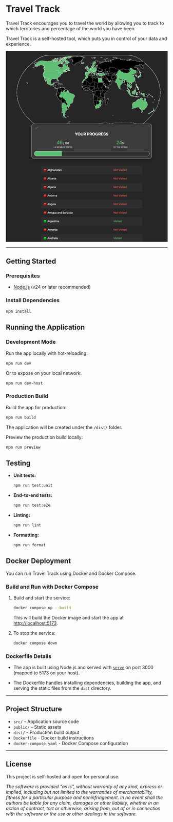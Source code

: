# Travel Track

Travel Track encourages you to travel the world by allowing you to track to
which territories and percentage of the world you have been.

Travel Track is a self-hosted tool, which puts you in control of your data and
experience.

![Travel Track Screenshot](./docs/screenshot-travel-track.png)

---

## Getting Started

### Prerequisites

- [Node.js](https://nodejs.org/) (v24 or later recommended)

### Install Dependencies

```bash
npm install
```

## Running the Application

### Development Mode

Run the app locally with hot-reloading:

```bash
npm run dev
```

Or to expose on your local network:

```bash
npm run dev-host
```

### Production Build

Build the app for production:

```bash
npm run build
```

The application will be created under the `/dist/` folder.

Preview the production build locally:

```bash
npm run preview
```

## Testing

- **Unit tests:**

  ```bash
  npm run test:unit
  ```

- **End-to-end tests:**

  ```bash
  npm run test:e2e
  ```

- **Linting:**

  ```bash
  npm run lint
  ```

- **Formatting:**

  ```bash
  npm run format
  ```

## Docker Deployment

You can run Travel Track using Docker and Docker Compose.

### Build and Run with Docker Compose

1. Build and start the service:

   ```bash
   docker compose up --build
   ```

   This will build the Docker image and start the app at [http://localhost:5173](http://localhost:5173).

2. To stop the service:

   ```bash
   docker compose down
   ```

### Dockerfile Details

- The app is built using Node.js and served with
  [`serve`](https://www.npmjs.com/package/serve) on port 3000 (mapped to 5173
  on your host).

- The Dockerfile handles installing dependencies, building the app, and serving
  the static files from the `dist` directory.

---

## Project Structure

- `src/` - Application source code
- `public/` - Static assets
- `dist/` - Production build output
- `Dockerfile` - Docker build instructions
- `docker-compose.yaml` - Docker Compose configuration

---

## License

This project is self-hosted and open for personal use.

*The software is provided "as is", without warranty of any kind, express or
implied, including but not limited to the warranties of merchantability, fitness
for a particular purpose and noninfringement. In no event shall the authors be
liable for any claim, damages or other liability, whether in an action of
contract, tort or otherwise, arising from, out of or in connection with the
software or the use or other dealings in the software.*
